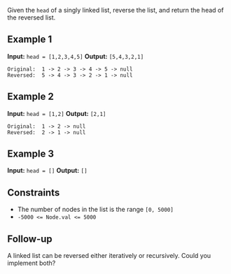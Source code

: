 Given the `head` of a singly linked list, reverse the list, and return the head of the reversed list.

## Example 1

**Input:** `head = [1,2,3,4,5]`
**Output:** `[5,4,3,2,1]`

```
Original:  1 -> 2 -> 3 -> 4 -> 5 -> null
Reversed:  5 -> 4 -> 3 -> 2 -> 1 -> null
```

## Example 2

**Input:** `head = [1,2]`
**Output:** `[2,1]`

```
Original:  1 -> 2 -> null
Reversed:  2 -> 1 -> null
```

## Example 3

**Input:** `head = []`
**Output:** `[]`

## Constraints

- The number of nodes in the list is the range `[0, 5000]`
- `-5000 <= Node.val <= 5000`

## Follow-up

A linked list can be reversed either iteratively or recursively. Could you implement both?
